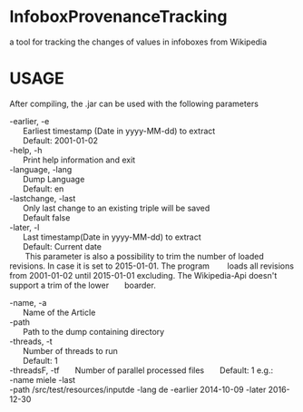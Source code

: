 # InfoboxProvenanceTracking
a tool for tracking the changes of values in infoboxes from Wikipedia

# USAGE

After compiling, the .jar can be used with the following parameters  

 -earlier, -e  
  &nbsp;&nbsp;&nbsp;&nbsp;&nbsp;&nbsp;Earliest timestamp (Date in yyyy-MM-dd) to extract  
  &nbsp;&nbsp;&nbsp;&nbsp;&nbsp;&nbsp;Default: 2001-01-02  
 -help, -h  
  &nbsp;&nbsp;&nbsp;&nbsp;&nbsp;&nbsp;Print help information and exit  
 -language, -lang  
  &nbsp;&nbsp;&nbsp;&nbsp;&nbsp;&nbsp;Dump Language  
  &nbsp;&nbsp;&nbsp;&nbsp;&nbsp;&nbsp;Default: en  
 -lastchange, -last  
  &nbsp;&nbsp;&nbsp;&nbsp;&nbsp;&nbsp;Only last change to an existing triple will be saved  
  &nbsp;&nbsp;&nbsp;&nbsp;&nbsp;&nbsp;Default false  
 -later, -l  
  &nbsp;&nbsp;&nbsp;&nbsp;&nbsp;&nbsp;Last timestamp(Date in yyyy-MM-dd) to extract  
  &nbsp;&nbsp;&nbsp;&nbsp;&nbsp;&nbsp;Default: Current date  
  &nbsp;&nbsp;&nbsp;&nbsp;&nbsp;&nbsp; This parameter is also a possibility to trim the number of loaded revisions. In case it is set to 2015-01-01. The program 
 &nbsp;&nbsp;&nbsp;&nbsp;&nbsp;&nbsp; loads all revisions from 2001-01-02 until 
    2015-01-01 excluding. The Wikipedia-Api doesn't support a trim of the lower 
    &nbsp;&nbsp;&nbsp;&nbsp;&nbsp;&nbsp;boarder.
    
 -name, -a  
  &nbsp;&nbsp;&nbsp;&nbsp;&nbsp;&nbsp;Name of the Article  
 -path  
  &nbsp;&nbsp;&nbsp;&nbsp;&nbsp;&nbsp;Path to the dump containing directory    
 -threads, -t  
  &nbsp;&nbsp;&nbsp;&nbsp;&nbsp;&nbsp;Number of threads to run  
  &nbsp;&nbsp;&nbsp;&nbsp;&nbsp;&nbsp;Default: 1  
  -threadsF, -tf
  &nbsp;&nbsp;&nbsp;&nbsp;&nbsp;&nbsp;Number of parallel processed files
  &nbsp;&nbsp;&nbsp;&nbsp;&nbsp;&nbsp;Default: 1 
  e.g.:  
  -name miele -last  
  -path /src/test/resources/inputde -lang de -earlier 2014-10-09 -later 2016-12-30